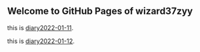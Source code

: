 ## Welcome to GitHub Pages of wizard37zyy

this is [diary2022-01-11](_posts/2022-01-11-first_post.md).

this is [diary2022-01-12](_posts/2022-01-12-GMT.md).
